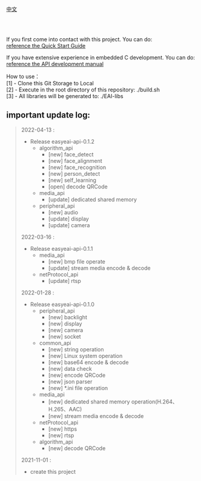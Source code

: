 <br/>
<br/>


[中文](README_CN.md)

<br />
<br />

If you first come into contact with this project. You can do:  
[reference the Quick Start Guide](https://www.easy-eai.com/document_details/3/133)

If you have extensive experience in embedded C development. You can do:  
[reference the API development manual](https://www.easy-eai.com/document_details/3/129)


How to use：  
[1] - Clone this Git Storage to Local   
[2] - Execute in the root directory of this repository: ./build.sh   
[3] - All libraries will be generated to:               ./EAI-libs



important update log:
---
> 2022-04-13 : 
> * Release easyeai-api-0.1.2
>   * algorithm_api
> 	  * [new] face_detect
> 	  * [new] face_alignment
> 	  * [new] face_recognition
> 	  * [new] person_detect
> 	  * [new] self_learning
> 	  * [open] decode QRCode
>   * media_api
> 	  * [update] dedicated shared memory
>   * peripheral_api
> 	  * [new] audio
> 	  * [update] display
> 	  * [update] camera
>
> 2022-03-16 : 
> * Release easyeai-api-0.1.1
>   * media_api
> 	  * [new] bmp file operate
> 	  * [update] stream media encode & decode
>   * netProtocol_api
> 	  * [update] rtsp
>
> 2022-01-28 : 
> * Release easyeai-api-0.1.0
>   * peripheral_api
> 	  * [new] backlight
> 	  * [new] display
> 	  * [new] camera
> 	  * [new] socket
>   * common_api
> 	  * [new] string operation
> 	  * [new] Linux system operation
> 	  * [new] base64 encode & decode
> 	  * [new] data check
> 	  * [new] encode QRCode
> 	  * [new] json parser
> 	  * [new] *.ini file operation
>   * media_api
> 	  * [new] dedicated shared memory operation(H.264、H.265、AAC)
> 	  * [new] stream media encode & decode
>   * netProtocol_api
> 	  * [new] https
> 	  * [new] rtsp
>   * algorithm_api
> 	  * [new] decode QRCode
>
> 2021-11-01 : 
> * create this project
